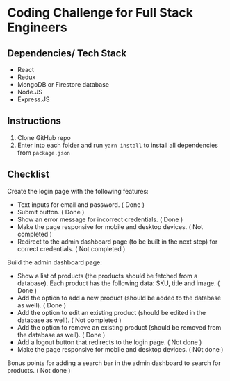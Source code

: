 # Coding Challenge for Full Stack Engineers

## Dependencies/ Tech Stack
- React 
- Redux 
- MongoDB or Firestore database
- Node.JS
- Express.JS

## Instructions
1. Clone GitHub repo 
2. Enter into each folder and run `yarn install` to install all dependencies from `package.json`

## Checklist 
 Create the login page with the following features: 
   - Text inputs for email and password. ( Done ) 
   - Submit button. ( Done ) 
   - Show an error message for incorrect credentials. ( Done ) 
   - Make the page responsive for mobile and desktop devices. ( Not completed ) 
   - Redirect to the admin dashboard page (to be built in the next step) for correct credentials. ( Not completed ) 

Build the admin dashboard page:
   - Show a list of products (the products should be fetched from a database). Each product has the following data: SKU, title and image. ( Done ) 
   - Add the option to add a new product (should be added to the database as well).  ( Done ) 
   - Add the option to edit an existing product (should be edited in the database as well). ( Not completed ) 
   - Add the option to remove an existing product (should be removed from the database as well). ( Done ) 
   - Add a logout button that redirects to the login page. ( Not done ) 
   - Make the page responsive for mobile and desktop devices. ( N0t done ) 

Bonus points for adding a search bar in the admin dashboard to search for products.  ( Not done ) 


